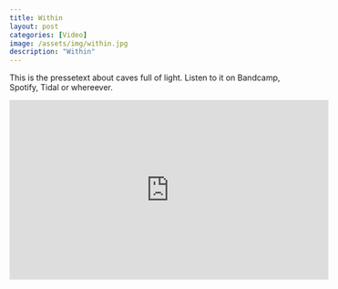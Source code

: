 ```yaml
---
title: Within
layout: post
categories: [Video]
image: /assets/img/within.jpg
description: "Within"
---
```


This is the pressetext about caves full of light.
Listen to it on Bandcamp, Spotify, Tidal or whereever.

<iframe width="560" height="315" src="https://www.youtube.com/embed/k34GZfVowPc" title="YouTube video player" frameborder="0" allow="accelerometer; autoplay; clipboard-write; encrypted-media; gyroscope; picture-in-picture" allowfullscreen></iframe>
